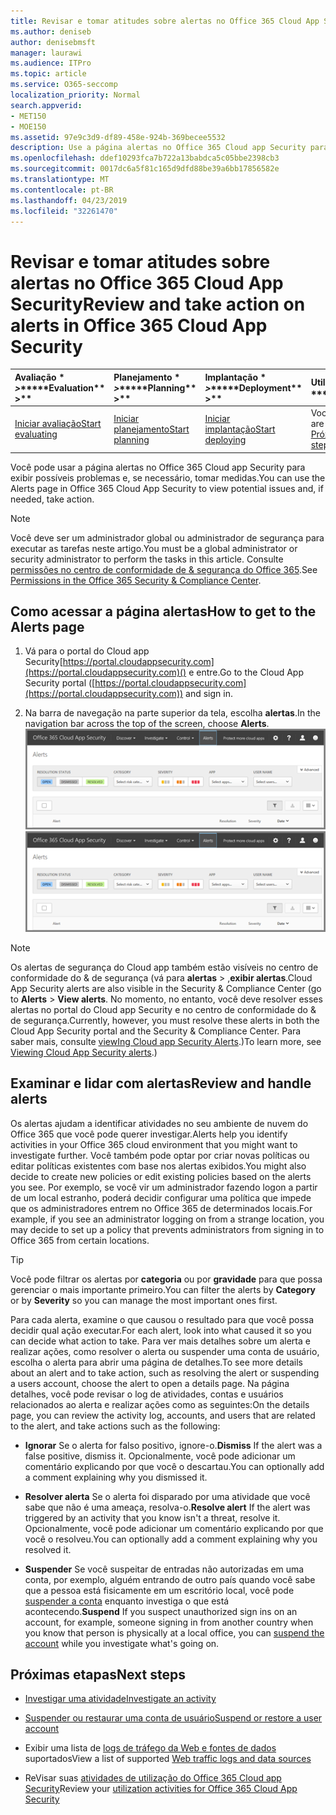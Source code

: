 ```yaml
---
title: Revisar e tomar atitudes sobre alertas no Office 365 Cloud App Security
ms.author: deniseb
author: denisebmsft
manager: laurawi
ms.audience: ITPro
ms.topic: article
ms.service: O365-seccomp
localization_priority: Normal
search.appverid:
- MET150
- MOE150
ms.assetid: 97e9c3d9-df89-458e-924b-369becee5532
description: Use a página alertas no Office 365 Cloud app Security para exibir possíveis problemas e tomar ações. Você pode descartar ou resolver alertas e, se necessário, suspender uma conta de usuário.
ms.openlocfilehash: ddef10293fca7b722a13babdca5c05bbe2398cb3
ms.sourcegitcommit: 0017dc6a5f81c165d9dfd88be39a6bb17856582e
ms.translationtype: MT
ms.contentlocale: pt-BR
ms.lasthandoff: 04/23/2019
ms.locfileid: "32261470"
---
```

# <a name="review-and-take-action-on-alerts-in-office-365-cloud-app-security"></a><span data-ttu-id="276d9-104">Revisar e tomar atitudes sobre alertas no Office 365 Cloud App Security</span><span class="sxs-lookup"><span data-stu-id="276d9-104">Review and take action on alerts in Office 365 Cloud App Security</span></span>
  
|<span data-ttu-id="276d9-105">Avaliação \* *\>*\*</span><span class="sxs-lookup"><span data-stu-id="276d9-105">\*\*\*\*Evaluation\*\* \>\*\*</span></span>|<span data-ttu-id="276d9-106">Planejamento \* *\>*\*</span><span class="sxs-lookup"><span data-stu-id="276d9-106">\*\*\*\*Planning\*\* \>\*\*</span></span>|<span data-ttu-id="276d9-107">Implantação \* *\>*\*</span><span class="sxs-lookup"><span data-stu-id="276d9-107">\*\*\*\*Deployment\*\* \>\*\*</span></span>|<span data-ttu-id="276d9-108">Utilização \* \* \*</span><span class="sxs-lookup"><span data-stu-id="276d9-108">\*\*\*\*Utilization\*\*\*\*</span></span>|
|:-----|:-----|:-----|:-----|
|[<span data-ttu-id="276d9-109">Iniciar avaliação</span><span class="sxs-lookup"><span data-stu-id="276d9-109">Start evaluating</span></span>](office-365-cas-overview.md) <br/> |[<span data-ttu-id="276d9-110">Iniciar planejamento</span><span class="sxs-lookup"><span data-stu-id="276d9-110">Start planning</span></span>](get-ready-for-office-365-cas.md) <br/> |[<span data-ttu-id="276d9-111">Iniciar implantação</span><span class="sxs-lookup"><span data-stu-id="276d9-111">Start deploying</span></span>](turn-on-office-365-cas.md) <br/> |<span data-ttu-id="276d9-112">Você está aqui!</span><span class="sxs-lookup"><span data-stu-id="276d9-112">You are here!</span></span>  <br/> [<span data-ttu-id="276d9-113">Próximas etapas</span><span class="sxs-lookup"><span data-stu-id="276d9-113">Next steps</span></span>](#next-steps) <br/> |
   
<span data-ttu-id="276d9-114">Você pode usar a página alertas no Office 365 Cloud app Security para exibir possíveis problemas e, se necessário, tomar medidas.</span><span class="sxs-lookup"><span data-stu-id="276d9-114">You can use the Alerts page in Office 365 Cloud App Security to view potential issues and, if needed, take action.</span></span>
  
> [!NOTE]
> <span data-ttu-id="276d9-115">Você deve ser um administrador global ou administrador de segurança para executar as tarefas neste artigo.</span><span class="sxs-lookup"><span data-stu-id="276d9-115">You must be a global administrator or security administrator to perform the tasks in this article.</span></span> <span data-ttu-id="276d9-116">Consulte [permissões no centro de conformidade de &amp; segurança do Office 365](permissions-in-the-security-and-compliance-center.md).</span><span class="sxs-lookup"><span data-stu-id="276d9-116">See [Permissions in the Office 365 Security &amp; Compliance Center](permissions-in-the-security-and-compliance-center.md).</span></span> 
  
## <a name="how-to-get-to-the-alerts-page"></a><span data-ttu-id="276d9-117">Como acessar a página alertas</span><span class="sxs-lookup"><span data-stu-id="276d9-117">How to get to the Alerts page</span></span>

1. <span data-ttu-id="276d9-118">Vá para o portal do Cloud app Security[https://portal.cloudappsecurity.com](https://portal.cloudappsecurity.com)() e entre.</span><span class="sxs-lookup"><span data-stu-id="276d9-118">Go to the Cloud App Security portal ([https://portal.cloudappsecurity.com](https://portal.cloudappsecurity.com)) and sign in.</span></span>
  
2. <span data-ttu-id="276d9-119">Na barra de navegação na parte superior da tela, escolha **alertas**.</span><span class="sxs-lookup"><span data-stu-id="276d9-119">In the navigation bar across the top of the screen, choose **Alerts**.</span></span><br/><span data-ttu-id="276d9-120">![Na página alertas, você pode ver os alertas que foram disparados e as ações realizadas.](media/3b53d4c9-4b13-435d-8547-8c0f9ae6b914.png)</span><span class="sxs-lookup"><span data-stu-id="276d9-120">![On the Alerts page, you can see alerts that were triggered and any actions taken.](media/3b53d4c9-4b13-435d-8547-8c0f9ae6b914.png)</span></span>
 
> [!NOTE]
> <span data-ttu-id="276d9-121">Os alertas de segurança do Cloud app também estão visíveis no centro de conformidade do & de segurança (vá para **alertas** > ,**exibir alertas**.</span><span class="sxs-lookup"><span data-stu-id="276d9-121">Cloud App Security alerts are also visible in the Security & Compliance Center (go to **Alerts** > **View alerts**.</span></span> <span data-ttu-id="276d9-122">No momento, no entanto, você deve resolver esses alertas no portal do Cloud app Security e no centro de conformidade do & de segurança.</span><span class="sxs-lookup"><span data-stu-id="276d9-122">Currently, however, you must resolve these alerts in both the Cloud App Security portal and the Security & Compliance Center.</span></span> <span data-ttu-id="276d9-123">Para saber mais, consulte [viewIng Cloud app Security Alerts](alert-policies.md#viewing-cloud-app-security-alerts).)</span><span class="sxs-lookup"><span data-stu-id="276d9-123">To learn more, see [Viewing Cloud App Security alerts](alert-policies.md#viewing-cloud-app-security-alerts).)</span></span> 
 
## <a name="review-and-handle-alerts"></a><span data-ttu-id="276d9-124">Examinar e lidar com alertas</span><span class="sxs-lookup"><span data-stu-id="276d9-124">Review and handle alerts</span></span>

<span data-ttu-id="276d9-125">Os alertas ajudam a identificar atividades no seu ambiente de nuvem do Office 365 que você pode querer investigar.</span><span class="sxs-lookup"><span data-stu-id="276d9-125">Alerts help you identify activities in your Office 365 cloud environment that you might want to investigate further.</span></span> <span data-ttu-id="276d9-126">Você também pode optar por criar novas políticas ou editar políticas existentes com base nos alertas exibidos.</span><span class="sxs-lookup"><span data-stu-id="276d9-126">You might also decide to create new policies or edit existing policies based on the alerts you see.</span></span> <span data-ttu-id="276d9-127">Por exemplo, se você vir um administrador fazendo logon a partir de um local estranho, poderá decidir configurar uma política que impede que os administradores entrem no Office 365 de determinados locais.</span><span class="sxs-lookup"><span data-stu-id="276d9-127">For example, if you see an administrator logging on from a strange location, you may decide to set up a policy that prevents administrators from signing in to Office 365 from certain locations.</span></span>
  
> [!TIP]
> <span data-ttu-id="276d9-128">Você pode filtrar os alertas por **categoria** ou por **gravidade** para que possa gerenciar o mais importante primeiro.</span><span class="sxs-lookup"><span data-stu-id="276d9-128">You can filter the alerts by **Category** or by **Severity** so you can manage the most important ones first.</span></span> 
  
<span data-ttu-id="276d9-129">Para cada alerta, examine o que causou o resultado para que você possa decidir qual ação executar.</span><span class="sxs-lookup"><span data-stu-id="276d9-129">For each alert, look into what caused it so you can decide what action to take.</span></span> <span data-ttu-id="276d9-130">Para ver mais detalhes sobre um alerta e realizar ações, como resolver o alerta ou suspender uma conta de usuário, escolha o alerta para abrir uma página de detalhes.</span><span class="sxs-lookup"><span data-stu-id="276d9-130">To see more details about an alert and to take action, such as resolving the alert or suspending a users account, choose the alert to open a details page.</span></span> <span data-ttu-id="276d9-131">Na página detalhes, você pode revisar o log de atividades, contas e usuários relacionados ao alerta e realizar ações como as seguintes:</span><span class="sxs-lookup"><span data-stu-id="276d9-131">On the details page, you can review the activity log, accounts, and users that are related to the alert, and take actions such as the following:</span></span>
  
- <span data-ttu-id="276d9-132">**Ignorar** Se o alerta for falso positivo, ignore-o.</span><span class="sxs-lookup"><span data-stu-id="276d9-132">**Dismiss** If the alert was a false positive, dismiss it.</span></span> <span data-ttu-id="276d9-133">Opcionalmente, você pode adicionar um comentário explicando por que você o descartau.</span><span class="sxs-lookup"><span data-stu-id="276d9-133">You can optionally add a comment explaining why you dismissed it.</span></span> 
    
- <span data-ttu-id="276d9-134">**Resolver alerta** Se o alerta foi disparado por uma atividade que você sabe que não é uma ameaça, resolva-o.</span><span class="sxs-lookup"><span data-stu-id="276d9-134">**Resolve alert** If the alert was triggered by an activity that you know isn't a threat, resolve it.</span></span> <span data-ttu-id="276d9-135">Opcionalmente, você pode adicionar um comentário explicando por que você o resolveu.</span><span class="sxs-lookup"><span data-stu-id="276d9-135">You can optionally add a comment explaining why you resolved it.</span></span> 
    
- <span data-ttu-id="276d9-136">**Suspender** Se você suspeitar de entradas não autorizadas em uma conta, por exemplo, alguém entrando de outro país quando você sabe que a pessoa está fisicamente em um escritório local, você pode [suspender a conta](suspend-or-restore-an-account-in-ocas.md) enquanto investiga o que está acontecendo.</span><span class="sxs-lookup"><span data-stu-id="276d9-136">**Suspend** If you suspect unauthorized sign ins on an account, for example, someone signing in from another country when you know that person is physically at a local office, you can [suspend the account](suspend-or-restore-an-account-in-ocas.md) while you investigate what's going on.</span></span> 
    
## <a name="next-steps"></a><span data-ttu-id="276d9-137">Próximas etapas</span><span class="sxs-lookup"><span data-stu-id="276d9-137">Next steps</span></span>

- [<span data-ttu-id="276d9-138">Investigar uma atividade</span><span class="sxs-lookup"><span data-stu-id="276d9-138">Investigate an activity</span></span>](investigate-an-activity-in-office-365-cas.md)
    
- [<span data-ttu-id="276d9-139">Suspender ou restaurar uma conta de usuário</span><span class="sxs-lookup"><span data-stu-id="276d9-139">Suspend or restore a user account</span></span>](suspend-or-restore-an-account-in-ocas.md)
    
- <span data-ttu-id="276d9-140">Exibir uma lista de [logs de tráfego da Web e fontes de dados](web-traffic-logs-and-data-sources-for-ocas.md) suportados</span><span class="sxs-lookup"><span data-stu-id="276d9-140">View a list of supported [Web traffic logs and data sources](web-traffic-logs-and-data-sources-for-ocas.md)</span></span>
    
- <span data-ttu-id="276d9-141">ReVisar suas [atividades de utilização do Office 365 Cloud app Security](utilization-activities-for-ocas.md)</span><span class="sxs-lookup"><span data-stu-id="276d9-141">Review your [utilization activities for Office 365 Cloud App Security](utilization-activities-for-ocas.md)</span></span>
    


